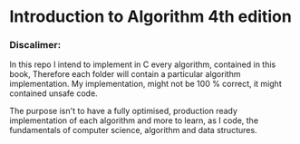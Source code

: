 # Introduction to Algorithm 4th edition

### Discalimer:

  In this repo I intend to implement in C every algorithm, contained in this
book, Therefore each folder will contain a particular algorithm implementation.
My implementation, might not be 100 % correct, it might contained unsafe code.

  The purpose isn't to have a fully optimised, production ready implementation
of each algorithm and more to learn, as I code, the fundamentals of computer 
science, algorithm and data structures. 
